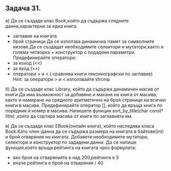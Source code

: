 ## Задача 31.

а) Да се създаде клас Book,който да съдържа следните данни,характерни за една книга:
- заглавие на книгата 
- брой страници
Да се използва динамична памет за символните низове.Да се създадат необходимите селектори и мутатори,както и голяма четворка + конструктор с подадени параметри.
Предефинирайте оператори:
- за изход (<<)
- за вход (>>)
- оператори > и < ( сравнява книги лексикографски по заглавие)	
Hint: за оператори > и < използвайте strcmp

б) Да се създаде клас Library, който да съдържа динамичен масив от книги.Да има възможност за добавяне и махане на книга от масива, както и намиране на средното аритметично на броя страници на всички книги в масива. Предефинирайте оператор [], който да връща книга по поредния ѝ номер в масива. Напишете функция sort_by_title(char const* title) ,която да сортира масива от книги по заглавията им.

в) Да се създаде клас EBook(онлайн книга), който наследява класа Book.Като член-данна да се съдържа размера на книгата в байтове(int) и брой отваряния на книгата. Добавете необходимите мутатори, селектори и конструктор по зададени данни. Да се напише функция,която връща рейтинга на книгата чрез формулата:
- ако броя на отварянията е над 200,рейтинга е 5
- иначе рейтинга е брой на отваряния / 40

